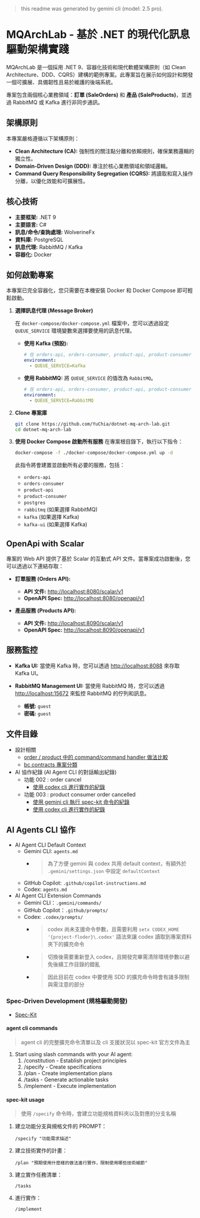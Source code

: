 > this readme was generated by gemini cli (model: 2.5 pro).

# MQArchLab - 基於 .NET 的現代化訊息驅動架構實踐

MQArchLab 是一個採用 .NET 9、容器化技術和現代軟體架構原則（如 Clean Architecture、DDD、CQRS）建構的範例專案。此專案旨在展示如何設計和開發一個可擴展、具備韌性且易於維護的後端系統。

專案包含兩個核心業務領域：**訂單 (SaleOrders)** 和 **產品 (SaleProducts)**，並透過 RabbitMQ 或 Kafka 進行非同步通訊。

## 架構原則

本專案嚴格遵循以下架構原則：

- **Clean Architecture (CA):** 強制性的關注點分離和依賴規則，確保業務邏輯的獨立性。
- **Domain-Driven Design (DDD):** 專注於核心業務領域和領域邏輯。
- **Command Query Responsibility Segregation (CQRS):** 將讀取和寫入操作分離，以優化效能和可擴展性。

## 核心技術

- **主要框架:** .NET 9
- **主要語言:** C#
- **訊息/命令/查詢處理:** WolverineFx
- **資料庫:** PostgreSQL
- **訊息代理:** RabbitMQ / Kafka
- **容器化:** Docker

## 如何啟動專案

本專案已完全容器化，您只需要在本機安裝 Docker 和 Docker Compose 即可輕鬆啟動。

1.  **選擇訊息代理 (Message Broker)**

    在 `docker-compose/docker-compose.yml` 檔案中，您可以透過設定 `QUEUE_SERVICE` 環境變數來選擇要使用的訊息代理。

    - **使用 Kafka (預設):**
      ```yaml
      # 在 orders-api, orders-consumer, product-api, product-consumer 中
      environment:
        - QUEUE_SERVICE=Kafka
      ```

    - **使用 RabbitMQ:**
      將 `QUEUE_SERVICE` 的值改為 `RabbitMQ`。
      ```yaml
      # 在 orders-api, orders-consumer, product-api, product-consumer 中
      environment:
        - QUEUE_SERVICE=RabbitMQ
      ```

2.  **Clone 專案庫**
    ```bash
    git clone https://github.com/YuChia/dotnet-mq-arch-lab.git
    cd dotnet-mq-arch-lab
    ```

3.  **使用 Docker Compose 啟動所有服務**
    在專案根目錄下，執行以下指令：
    ```bash
    docker-compose -f ./docker-compose/docker-compose.yml up -d
    ```
    此指令將會建置並啟動所有必要的服務，包括：
    - `orders-api`
    - `orders-consumer`
    - `product-api`
    - `product-consumer`
    - `postgres`
    - `rabbitmq` (如果選擇 RabbitMQ)
    - `kafka` (如果選擇 Kafka)
    - `kafka-ui` (如果選擇 Kafka)

## OpenApi with Scalar

專案的 Web API 提供了基於 Scalar 的互動式 API 文件。當專案成功啟動後，您可以透過以下連結存取：

- **訂單服務 (Orders API):**
  - **API 文件:** [http://localhost:8080/scalar/v1](http://localhost:8080/scalar/v1)
  - **OpenAPI Spec:** [http://localhost:8080/openapi/v1](http://localhost:8080/openapi/v1)

- **產品服務 (Products API):**
  - **API 文件:** [http://localhost:8090/scalar/v1](http://localhost:8090/scalar/v1)
  - **OpenAPI Spec:** [http://localhost:8090/openapi/v1](http://localhost:8090/openapi/v1)

## 服務監控

- **Kafka UI:**
  當使用 Kafka 時，您可以透過 [http://localhost:8088](http://localhost:8088) 來存取 Kafka UI。

- **RabbitMQ Management UI:**
  當使用 RabbitMQ 時，您可以透過 [http://localhost:15672](http://localhost:15672) 來監控 RabbitMQ 的佇列和訊息。
  - **帳號:** `guest`
  - **密碼:** `guest`

## 文件目錄

- 設計相關
  - [order / product 中的 command/command handler 做法比較](./docs/program-desighe/command-handler-comparison-of-practices.md)
  - [bc contracts 專案分類](./docs/program-desighe/bc-contracts.md)
- AI 協作紀錄 (AI Agent CLI 的對話輸出紀錄)
  - 功能 002 : order cancel
    - [使用 codex cli 進行實作的紀錄](./docs/SDD-ai-agent-history/feat-002/codex-chat-memo.md)
  - 功能 003 : product consumer order cancelled
    - [使用 gemini cli 執行 spec-kit 命令的紀錄](./docs/SDD-ai-agent-history/feat-003/spec-kit-gemini-cli-gen-history.md)
    - [使用 codex cli 進行實作的紀錄](./docs/SDD-ai-agent-history/feat-003/codex-cli-work-summary.md)

## AI Agents CLI 協作

- AI Agent CLI Default Context
  - Gemini CLI: `agents.md`
    - > 為了方便 gemini 與 codex 共用 default context，有額外於 `.gemini/settings.json` 中設定 `defaultContext`
  - GitHub Copilot: `.github/copilot-instructions.md`
  - Codex: `agents.md`
- AI Agent CLI Extension Commands
  - Gemini CLI：`.gemini/commands/`
  - GitHub Copilot：`.github/prompts/`
  - Codex: `.codex/prompts/`
    - > codex 尚未支援命令參數，且需要利用 `setx CODEX_HOME '{project-floder}\.codex'` 語法來讓 codex 讀取到專案資料夾下的擴充命令
    - > 切換後需要重新登入 codex，且開發完畢需清除環境參數以避免後續工作目錄的錯亂
    - > 因此目前在 codex 中要使用 SDD 的擴充命令時會有諸多限制與需注意的部分

### Spec-Driven Development (規格驅動開發)

- [Spec-Kit](https://github.com/github/spec-kit)

#### agent cli commands

> agent cli 的完整擴充命令清單以及 cli 支援狀況以 spec-kit 官方文件為主

1. Start using slash commands with your AI agent:
    1. /constitution - Establish project principles
    2. /specify - Create specifications
    3. /plan - Create implementation plans
    4. /tasks - Generate actionable tasks
    5. /implement - Execute implementation

#### spec-kit usage

> 使用 `/specify` 命令時，會建立功能規格資料夾以及對應的分支名稱

1. 建立功能分支與規格文件的 PROMPT：
    ```shell
    /specify "功能需求描述"
    ```
2. 建立技術實作的計畫：
    ```shell
    /plan "預期使用什麼樣的做法進行實作，限制使用哪些技術細節"
    ```
3. 建立實作任務清單：
    ```shell
    /tasks
    ```
4. 進行實作：
    ```shell
    /implement
    ```